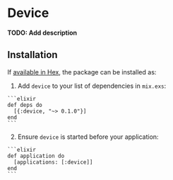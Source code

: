 # Device

**TODO: Add description**

## Installation

If [available in Hex](https://hex.pm/docs/publish), the package can be installed as:

  1. Add `device` to your list of dependencies in `mix.exs`:

    ```elixir
    def deps do
      [{:device, "~> 0.1.0"}]
    end
    ```

  2. Ensure `device` is started before your application:

    ```elixir
    def application do
      [applications: [:device]]
    end
    ```

